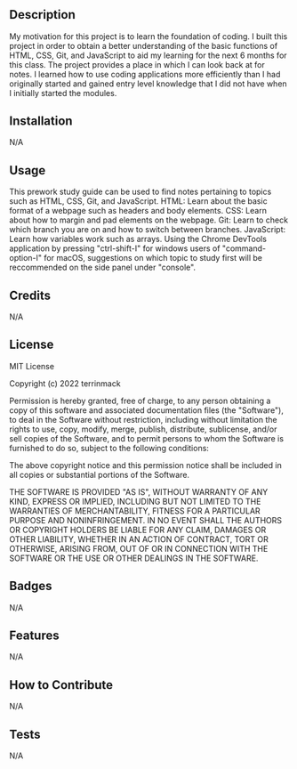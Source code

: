 # <Prework Study Guide Webpage>

## Description

My motivation for this project is to learn the foundation of coding. I built this project in order to obtain a better understanding of the basic functions of HTML, CSS, Git, and JavaScript to aid my learning for the next 6 months for this class. The project provides a place in which I can look back at for notes. I learned how to use coding applications more efficiently than I had originally started and gained entry level knowledge that I did not have when I initially started the modules. 

## Installation

N/A

## Usage

This prework study guide can be used to find notes pertaining to topics such as HTML, CSS, Git, and JavaScript. 
    HTML: Learn about the basic format of a webpage such as headers and body elements.
    CSS: Learn about how to margin and pad elements on the webpage.
    Git: Learn to check which branch you are on and how to switch between branches.
    JavaScript: Learn how variables work such as arrays.
Using the Chrome DevTools application by pressing "ctrl-shift-I" for windows users of "command-option-I" for macOS, suggestions on which topic to study first will be reccommended on the side panel under "console". 

## Credits

N/A

## License

MIT License

Copyright (c) 2022 terrinmack

Permission is hereby granted, free of charge, to any person obtaining a copy
of this software and associated documentation files (the "Software"), to deal
in the Software without restriction, including without limitation the rights
to use, copy, modify, merge, publish, distribute, sublicense, and/or sell
copies of the Software, and to permit persons to whom the Software is
furnished to do so, subject to the following conditions:

The above copyright notice and this permission notice shall be included in all
copies or substantial portions of the Software.

THE SOFTWARE IS PROVIDED "AS IS", WITHOUT WARRANTY OF ANY KIND, EXPRESS OR
IMPLIED, INCLUDING BUT NOT LIMITED TO THE WARRANTIES OF MERCHANTABILITY,
FITNESS FOR A PARTICULAR PURPOSE AND NONINFRINGEMENT. IN NO EVENT SHALL THE
AUTHORS OR COPYRIGHT HOLDERS BE LIABLE FOR ANY CLAIM, DAMAGES OR OTHER
LIABILITY, WHETHER IN AN ACTION OF CONTRACT, TORT OR OTHERWISE, ARISING FROM,
OUT OF OR IN CONNECTION WITH THE SOFTWARE OR THE USE OR OTHER DEALINGS IN THE
SOFTWARE.

## Badges

N/A

## Features

N/A

## How to Contribute

N/A

## Tests

N/A
